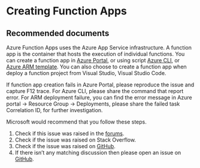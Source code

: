 <properties
	pageTitle="Creating Function Apps"
	description="Creating Function Apps"
	service="microsoft.web"
	resource="functions"
	authors="cts-shrahman,cts-shrahman"
    ms.author="shrahman, danzha"
	displayOrder=""
	selfHelpType="generic"
	supportTopicIds="32518043"
	resourceTags=""
	productPesIds="16072"
	cloudEnvironments="public"
/>

# Creating Function Apps

## **Recommended documents**

Azure Function Apps uses the Azure App Service infrastructure. A function app is the container that hosts the execution of individual functions. You can create a function app in [Azure Portal](https://docs.microsoft.com/azure/azure-functions/functions-create-function-app-portal),  or using script [Azure CLI](https://docs.microsoft.com/azure/azure-functions/functions-create-first-azure-function-azure-cli#create-a-function-app), or [Azure ARM template](https://docs.microsoft.com/azure/azure-functions/functions-infrastructure-as-code).  You can also choose to create a function app when deploy a function project from Visual Studio, Visual Studio Code.<br> 

If function app creation fails in Azure Portal, please reproduce the issue and capture F12 trace. For Azure CLI, please share the command that report error. For ARM deployment failure, you can find the error message in Azure portal -> Resource Group -> Deployments, please share the failed task Correlation ID, for further investigation.<br> 

Microsoft would recommend that you follow these steps.<br>
1. Check if this issue was raised in the [forums](https://social.msdn.microsoft.com/Forums/home?forum=azurefunctions).
2. Check if the issue was raised on Stack Overflow. 
3. Check if the issue was raised on [GitHub](https://github.com/Azure/azure-functions-host).
4. If there isn’t any matching discussion then please open an issue on [GitHub](https://github.com/Azure/azure-functions-host).